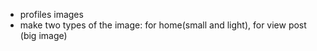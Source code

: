 - profiles images
- make two types of the image: for home(small and light), for view post (big image)
